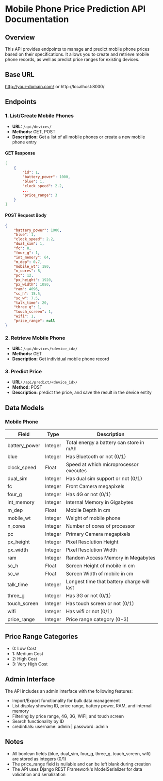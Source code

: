 # Mobile Phone Price Prediction API Documentation

## Overview
This API provides endpoints to manage and predict mobile phone prices based on their specifications. It allows you to create and retrieve mobile phone records, as well as predict price ranges for existing devices.

## Base URL
http://your-domain.com/ or http://localhost:8000/

## Endpoints

### 1. List/Create Mobile Phones
- **URL:** `/api/devices/`
- **Methods:** GET, POST
- **Description:** Get a list of all mobile phones or create a new mobile phone entry

#### GET Response
```json
[
    {
        "id": 1,
        "battery_power": 1000,
        "blue": 1,
        "clock_speed": 2.2,
        ...
        "price_range": 3
    }
]
```

#### POST Request Body
```json
{
    "battery_power": 1000,
    "blue": 1,
    "clock_speed": 2.2,
    "dual_sim": 1,
    "fc": 8,
    "four_g": 1,
    "int_memory": 64,
    "m_dep": 0.7,
    "mobile_wt": 180,
    "n_cores": 8,
    "pc": 12,
    "px_height": 1920,
    "px_width": 1080,
    "ram": 4096,
    "sc_h": 15.5,
    "sc_w": 7.5,
    "talk_time": 20,
    "three_g": 1,
    "touch_screen": 1,
    "wifi": 1,
    "price_range": null
}
```

### 2. Retrieve Mobile Phone
- **URL:** `/api/devices/<device_id>/`
- **Methods:** GET
- **Description:** Get individual mobile phone record

### 3. Predict Price
- **URL:** `/api/predict/<device_id>/`
- **Method:** POST
- **Description:** predict the price, and save the result in the device entity

## Data Models

### Mobile Phone

| Field         | Type    | Description                                    |
|---------------|---------|------------------------------------------------|
| battery_power | Integer | Total energy a battery can store in mAh        |
| blue          | Integer | Has Bluetooth or not (0/1)                     |
| clock_speed   | Float   | Speed at which microprocessor executes         |
| dual_sim      | Integer | Has dual sim support or not (0/1)             |
| fc            | Integer | Front Camera megapixels                        |
| four_g        | Integer | Has 4G or not (0/1)                           |
| int_memory    | Integer | Internal Memory in Gigabytes                   |
| m_dep         | Float   | Mobile Depth in cm                             |
| mobile_wt     | Integer | Weight of mobile phone                         |
| n_cores       | Integer | Number of cores of processor                   |
| pc            | Integer | Primary Camera megapixels                      |
| px_height     | Integer | Pixel Resolution Height                        |
| px_width      | Integer | Pixel Resolution Width                         |
| ram           | Integer | Random Access Memory in Megabytes              |
| sc_h          | Float   | Screen Height of mobile in cm                  |
| sc_w          | Float   | Screen Width of mobile in cm                   |
| talk_time     | Integer | Longest time that battery charge will last     |
| three_g       | Integer | Has 3G or not (0/1)                           |
| touch_screen  | Integer | Has touch screen or not (0/1)                 |
| wifi          | Integer | Has wifi or not (0/1)                         |
| price_range   | Integer | Price range category (0-3)                    |

## Price Range Categories
- 0: Low Cost
- 1: Medium Cost
- 2: High Cost
- 3: Very High Cost

## Admin Interface
The API includes an admin interface with the following features:
- Import/Export functionality for bulk data management
- List display showing ID, price range, battery power, RAM, and internal memory
- Filtering by price range, 4G, 3G, WiFi, and touch screen
- Search functionality by ID
- credintials: username: admin | password: admin


## Notes
- All boolean fields (blue, dual_sim, four_g, three_g, touch_screen, wifi) are stored as integers (0/1)
- The price_range field is nullable and can be left blank during creation
- The API uses Django REST Framework's ModelSerializer for data validation and serialization
